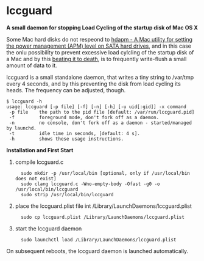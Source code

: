# lccguard
**A small daemon for stopping Load Cycling of the startup disk of Mac OS X**

Some Mac hard disks do not respeond to [hdapm - A Mac utility for setting the power management (APM) level on SATA hard drives](http://mckinlay.net.nz/hdapm/),
and in this case the onlu possibility to prevent excessive load cylcling of the startup disk of a Mac and by this [beating it
to death](http://www.kg4cyx.net/mac-os-x-is-beating-your-hard-drives-to-death-heres-the-fix/), is to frequently write-flush
a small amount of data to it.

lccguard is a small standalone daemon, that writes a tiny string to /var/tmp every 4 seconds, and by this preventing the disk
from load cycling its heads. The frequency can be adjusted, though.

    $ lccguard -h
    usage: lccguard [-p file] [-f] [-n] [-h] [-u uid[:gid]] -x command
     -p file    the path to the pid file [default: /var/run/lccguard.pid]
     -f         foreground mode, don't fork off as a daemon.
     -n         no console, don't fork off as a daemon - started/managed by launchd.
     -t         idle time in seconds, [default: 4 s].
     -h         shows these usage instructions.


**Installation and First Start**

1. compile lccguard.c

         sudo mkdir -p /usr/local/bin [optional, only if /usr/local/bin does not exist]
         sudo clang lccguard.c -Wno-empty-body -Ofast -g0 -o /usr/local/bin/lccguard
         sudo strip /usr/local/bin/lccguard
   
2. place the lccguard.plist file int /Library/LaunchDaemons/lccguard.plist

         sudo cp lccguard.plist /Library/LaunchDaemons/lccguard.plist

3. start the lccguard daemon

         sudo launchctl load /Library/LaunchDaemons/lccguard.plist


On subsequent reboots, the lccguard daemon is launched automatically.

